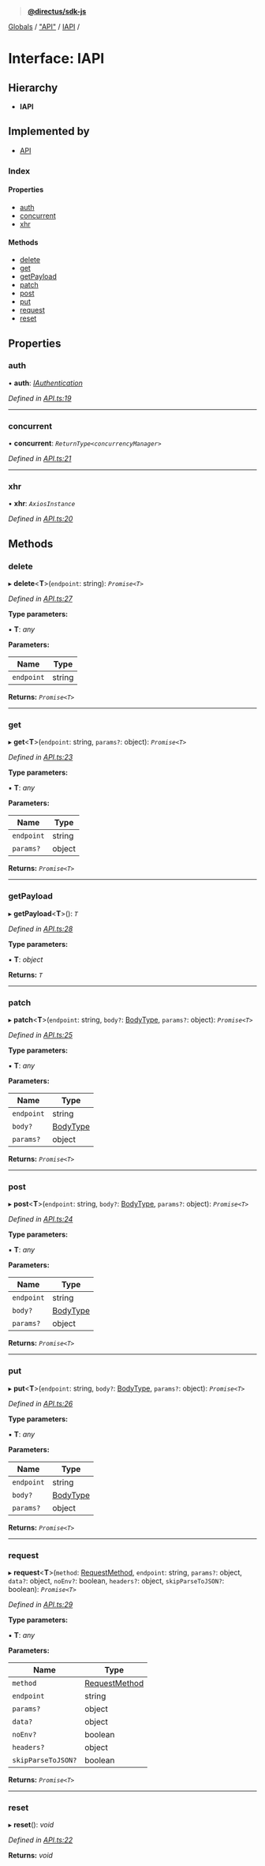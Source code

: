 > **[@directus/sdk-js](../README.md)**

[Globals](../README.md) / ["API"](../modules/_api_.md) / [IAPI](_api_.iapi.md) /

# Interface: IAPI

## Hierarchy

* **IAPI**

## Implemented by

* [API](../classes/_api_.api.md)

### Index

#### Properties

* [auth](_api_.iapi.md#auth)
* [concurrent](_api_.iapi.md#concurrent)
* [xhr](_api_.iapi.md#xhr)

#### Methods

* [delete](_api_.iapi.md#delete)
* [get](_api_.iapi.md#get)
* [getPayload](_api_.iapi.md#getpayload)
* [patch](_api_.iapi.md#patch)
* [post](_api_.iapi.md#post)
* [put](_api_.iapi.md#put)
* [request](_api_.iapi.md#request)
* [reset](_api_.iapi.md#reset)

## Properties

###  auth

• **auth**: *[IAuthentication](_authentication_.iauthentication.md)*

*Defined in [API.ts:19](https://github.com/janbiasi/sdk-js/blob/6d04a0b/src/API.ts#L19)*

___

###  concurrent

• **concurrent**: *`ReturnType<concurrencyManager>`*

*Defined in [API.ts:21](https://github.com/janbiasi/sdk-js/blob/6d04a0b/src/API.ts#L21)*

___

###  xhr

• **xhr**: *`AxiosInstance`*

*Defined in [API.ts:20](https://github.com/janbiasi/sdk-js/blob/6d04a0b/src/API.ts#L20)*

## Methods

###  delete

▸ **delete**<**T**>(`endpoint`: string): *`Promise<T>`*

*Defined in [API.ts:27](https://github.com/janbiasi/sdk-js/blob/6d04a0b/src/API.ts#L27)*

**Type parameters:**

▪ **T**: *any*

**Parameters:**

Name | Type |
------ | ------ |
`endpoint` | string |

**Returns:** *`Promise<T>`*

___

###  get

▸ **get**<**T**>(`endpoint`: string, `params?`: object): *`Promise<T>`*

*Defined in [API.ts:23](https://github.com/janbiasi/sdk-js/blob/6d04a0b/src/API.ts#L23)*

**Type parameters:**

▪ **T**: *any*

**Parameters:**

Name | Type |
------ | ------ |
`endpoint` | string |
`params?` | object |

**Returns:** *`Promise<T>`*

___

###  getPayload

▸ **getPayload**<**T**>(): *`T`*

*Defined in [API.ts:28](https://github.com/janbiasi/sdk-js/blob/6d04a0b/src/API.ts#L28)*

**Type parameters:**

▪ **T**: *object*

**Returns:** *`T`*

___

###  patch

▸ **patch**<**T**>(`endpoint`: string, `body?`: [BodyType](../modules/_schemes_http_body_.md#bodytype), `params?`: object): *`Promise<T>`*

*Defined in [API.ts:25](https://github.com/janbiasi/sdk-js/blob/6d04a0b/src/API.ts#L25)*

**Type parameters:**

▪ **T**: *any*

**Parameters:**

Name | Type |
------ | ------ |
`endpoint` | string |
`body?` | [BodyType](../modules/_schemes_http_body_.md#bodytype) |
`params?` | object |

**Returns:** *`Promise<T>`*

___

###  post

▸ **post**<**T**>(`endpoint`: string, `body?`: [BodyType](../modules/_schemes_http_body_.md#bodytype), `params?`: object): *`Promise<T>`*

*Defined in [API.ts:24](https://github.com/janbiasi/sdk-js/blob/6d04a0b/src/API.ts#L24)*

**Type parameters:**

▪ **T**: *any*

**Parameters:**

Name | Type |
------ | ------ |
`endpoint` | string |
`body?` | [BodyType](../modules/_schemes_http_body_.md#bodytype) |
`params?` | object |

**Returns:** *`Promise<T>`*

___

###  put

▸ **put**<**T**>(`endpoint`: string, `body?`: [BodyType](../modules/_schemes_http_body_.md#bodytype), `params?`: object): *`Promise<T>`*

*Defined in [API.ts:26](https://github.com/janbiasi/sdk-js/blob/6d04a0b/src/API.ts#L26)*

**Type parameters:**

▪ **T**: *any*

**Parameters:**

Name | Type |
------ | ------ |
`endpoint` | string |
`body?` | [BodyType](../modules/_schemes_http_body_.md#bodytype) |
`params?` | object |

**Returns:** *`Promise<T>`*

___

###  request

▸ **request**<**T**>(`method`: [RequestMethod](../modules/_schemes_http_request_.md#requestmethod), `endpoint`: string, `params?`: object, `data?`: object, `noEnv?`: boolean, `headers?`: object, `skipParseToJSON?`: boolean): *`Promise<T>`*

*Defined in [API.ts:29](https://github.com/janbiasi/sdk-js/blob/6d04a0b/src/API.ts#L29)*

**Type parameters:**

▪ **T**: *any*

**Parameters:**

Name | Type |
------ | ------ |
`method` | [RequestMethod](../modules/_schemes_http_request_.md#requestmethod) |
`endpoint` | string |
`params?` | object |
`data?` | object |
`noEnv?` | boolean |
`headers?` | object |
`skipParseToJSON?` | boolean |

**Returns:** *`Promise<T>`*

___

###  reset

▸ **reset**(): *void*

*Defined in [API.ts:22](https://github.com/janbiasi/sdk-js/blob/6d04a0b/src/API.ts#L22)*

**Returns:** *void*